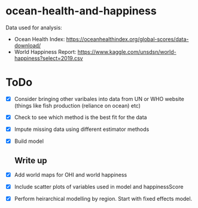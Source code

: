 # ocean-health-and-happiness

Data used for analysis:
  - Ocean Health Index: https://oceanhealthindex.org/global-scores/data-download/
  - World Happiness Report: https://www.kaggle.com/unsdsn/world-happiness?select=2019.csv
  
  
# ToDo

- [X] Consider bringing other varibales into data from UN or WHO website (things like fish production (reliance on ocean) etc) 
- [X] Check to see which method is the best fit for the data
- [X] Impute missing data using different estimator methods
- [X] Build model

	## Write up
	
- [X] Add world maps for OHI and world happiness
- [X] Include scatter plots of variables used in model and happinessScore
- [X] Perform heirarchical modelling by region. Start with fixed effects model. 


